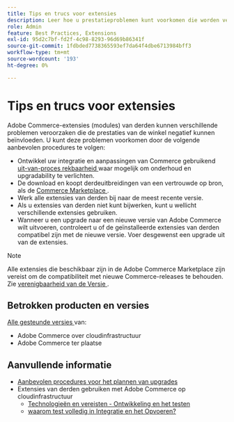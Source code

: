 ```yaml
---
title: Tips en trucs voor extensies
description: Leer hoe u prestatieproblemen kunt voorkomen die worden veroorzaakt door Adobe Commerce-extensies van derden.
role: Admin
feature: Best Practices, Extensions
exl-id: 95d2c7bf-fd2f-4c98-8293-96d69b86341f
source-git-commit: 1fdbded7738365593ef7da64f4dbe6713984bff3
workflow-type: tm+mt
source-wordcount: '193'
ht-degree: 0%

---
```


# Tips en trucs voor extensies

Adobe Commerce-extensies (modules) van derden kunnen verschillende problemen veroorzaken die de prestaties van de winkel negatief kunnen beïnvloeden. U kunt deze problemen voorkomen door de volgende aanbevolen procedures te volgen:

- Ontwikkel uw integratie en aanpassingen van Commerce gebruikend [ uit-van-proces rekbaarheid ](https://developer.adobe.com/commerce/extensibility/) waar mogelijk om onderhoud en upgradability te verlichten.
- De download en koopt derdeuitbreidingen van een vertrouwde op bron, als de [ Commerce Marketplace ](https://marketplace.magento.com/extensions.html).
- Werk alle extensies van derden bij naar de meest recente versie.
- Als u extensies van derden niet kunt bijwerken, kunt u wellicht verschillende extensies gebruiken.
- Wanneer u een upgrade naar een nieuwe versie van Adobe Commerce wilt uitvoeren, controleert u of de geïnstalleerde extensies van derden compatibel zijn met de nieuwe versie. Voer desgewenst een upgrade uit van de extensies.

>[!NOTE]
>
> Alle extensies die beschikbaar zijn in de Adobe Commerce Marketplace zijn vereist om de compatibiliteit met nieuwe Commerce-releases te behouden. Zie [ verenigbaarheid van de Versie ](https://developer.adobe.com/commerce/marketplace/guides/sellers/compatibility/releases/).

## Betrokken producten en versies

[ Alle gesteunde versies ](../../../release/versions.md) van:

- Adobe Commerce over cloudinfrastructuur
- Adobe Commerce ter plaatse

## Aanvullende informatie

- [Aanbevolen procedures voor het plannen van upgrades](../../../upgrade/prepare/best-practices.md)
- Extensies van derden gebruiken met Adobe Commerce op cloudinfrastructuur
   - [ Technologieën en vereisten - Ontwikkeling en het testen ](https://experienceleague.adobe.com/nl/docs/commerce-cloud-service/user-guide/develop/overview#cloud-req-devtest)
   - [ waarom test volledig in Integratie en het Opvoeren?](https://experienceleague.adobe.com/nl/docs/commerce-cloud-service/user-guide/launch/overview#why-test-fully-in-integration-staging-and-production)
